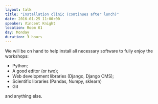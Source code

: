 ```yaml
---
layout: talk
title: "Installation clinic (continues after lunch)"
date: 2016-01-25 11:00:00
speaker: Vincent Knight
location: Room 01
day: Monday
duration: 3 hours
---
```


We will be on hand to help install all necessary software to fully enjoy the
workshops:

- Python;
- A good editor (or two);
- Web development libraries (Django, Django CMS);
- Scientific libraries (Pandas, Numpy, sklearn)
- Git

and anything else.
